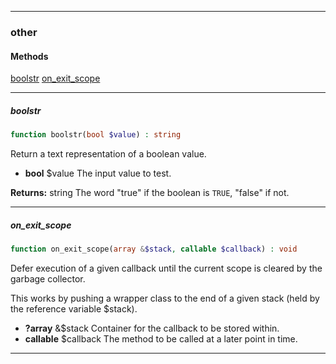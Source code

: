 ------
### other
#### Methods
[boolstr](#boolstr)
[on_exit_scope](#on_exit_scope)

------
##### boolstr
```php
function boolstr(bool $value) : string
```
Return a text representation of a boolean value.

- **bool** $value The input value to test.

**Returns:**  string The word "true" if the boolean is `TRUE`, "false" if not.


------
##### on\_exit\_scope
```php
function on_exit_scope(array &$stack, callable $callback) : void
```
Defer execution of a given callback until the current scope is cleared by the garbage collector.

This works by pushing a wrapper class to the end of a given stack (held by the reference variable $stack).

- **?array<callable>** &$stack Container for the callback to be stored within.
- **callable** $callback The method to be called at a later point in time.


------
